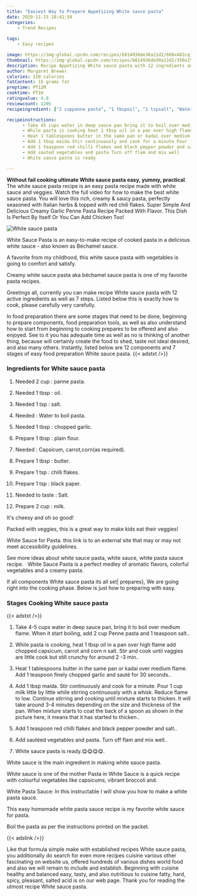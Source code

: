 ```yaml
---
title: "Easiest Way to Prepare Appetizing White sauce pasta"
date: 2020-11-15 18:41:59
categories:
    - Trend Recipes
    
tags:
    - Easy recipes

image: https://img-global.cpcdn.com/recipes/b814936de30a11d2/680x482cq70/white-sauce-pasta-recipe-main-photo.jpg
thumbnail: https://img-global.cpcdn.com/recipes/b814936de30a11d2/350x250cq70/white-sauce-pasta-recipe-main-photo.jpg
description: Recipe Appetizing White sauce pasta with 12 ingredients and 7 stages of easy cooking.
author: Margaret Brewer
calories: 150 calories
fatContent: 15 grams fat
preptime: PT12M
cooktime: PT1H
ratingvalue: 4.8
reviewcount: 1205
recipeingredient: ["2 cuppanne pasta", "1 tbspoil", "1 tspsalt", "Water to boil pasta", "1 tbspchopped garlic", "1 tbspplain flour", "Capsicum carrotcornas required", "1 tbspbutter", "1 tspchilli flakes", "1 tspblack paper", "to tasteSalt", "2 cupmilk"]

recipeinstructions: 
      - Take 45 cups water in deep sauce pan bring it to boil over medium flame When it start boiling add 2 cup Penne pasta and 1 teaspoon salt 
      - While pasta is cooking heat 1 tbsp oil in a pan over high flame add chopped capsicum carrot and corn n salt Stir and cook until vaggies are little cook but still crunchy for around 2 3 min 
      - Heat 1 tablespoons butter in the same pan or kadai over medium flame Add 1 teaspoon finely chopped garlic and saut for 30 seconds 
      - Add 1 tbsp maida Stir continuously and cook for a minute Pour 1 cup milk little by little while stirring continuously with a whisk Reduce flame to low Continue stirring and cooking until mixture starts to thicken It will take around 34 minutes depending on the size and thickness of the pan When mixture starts to coat the back of a spoon as shown in the picture here it means that it has started to thicken 
      - Add 1 teaspoon red chilli flakes and black pepper powder and salt 
      - Add sauted vegetables and pasta Turn off flam and mix well 
      - White sauce pasta is ready

---
```




**Without fail cooking ultimate White sauce pasta easy, yummy, practical**. The white sauce pasta recipe is an easy pasta recipe made with white sauce and veggies. Watch the full video for how to make the best white sauce pasta. You will love this rich, creamy &amp; saucy pasta, perfectly seasoned with Italian herbs &amp; topped with red chili flakes. Super Simple And Delicious Creamy Garlic Penne Pasta Recipe Packed With Flavor. This Dish Is Perfect By Itself Or You Can Add Chicken Too!


![White sauce pasta](https://img-global.cpcdn.com/recipes/b814936de30a11d2/680x482cq70/white-sauce-pasta-recipe-main-photo.jpg "White sauce pasta")



White Sauce Pasta is an easy-to-make recipe of cooked pasta in a delicious white sauce - also known as Béchamel sauce.

A favorite from my childhood, this white sauce pasta with vegetables is going to comfort and satisfy.

Creamy white sauce pasta aka béchamel sauce pasta is one of my favorite pasta recipes.


Greetings all, currently you can make recipe White sauce pasta with 12 active ingredients as well as 7 steps. Listed below this is exactly how to cook, please carefully very carefully.

In food preparation there are some stages that need to be done, beginning to prepare components, food preparation tools, as well as also understand how to start from beginning to cooking prepares to be offered and also enjoyed. See to it you has adequate time as well as no is thinking of another thing, because will certainly create the food to shed, taste not ideal desired, and also many others. Instantly, listed below are 12 components and 7 stages of easy food preparation White sauce pasta.
{{< adstxt />}}

### Ingredients for White sauce pasta


1. Needed 2 cup : panne pasta.

1. Needed 1 tbsp : oil.

1. Needed 1 tsp : salt.

1. Needed  : Water to boil pasta.

1. Needed 1 tbsp : chopped garlic.

1. Prepare 1 tbsp : plain flour.

1. Needed  : Capsicum, carrot,corn(as required).

1. Prepare 1 tbsp : butter.

1. Prepare 1 tsp : chilli flakes.

1. Prepare 1 tsp : black paper.

1. Needed to taste : Salt.

1. Prepare 2 cup : milk.


It&#39;s cheesy and oh so good!

Packed with veggies, this is a great way to make kids eat their veggies!

White Sauce for Pasta. this link is to an external site that may or may not meet accessibility guidelines.

See more ideas about white sauce pasta, white sauce, white pasta sauce recipe. · White Sauce Pasta is a perfect medley of aromatic flavors, colorful vegetables and a creamy pasta.


If all components White sauce pasta its all set| prepares}, We are going right into the cooking phase. Below is just how to preparing with easy.

### Stages Cooking White sauce pasta

{{< adstxt />}}


1. Take 4-5 cups water in deep sauce pan, bring it to boil over medium flame. When it start boiling, add 2 cup Penne pasta and 1 teaspoon salt..



1. While pasta is cooking, heat 1 tbsp oil in a pan over high flame add chopped capsicum, carrot and corn n salt. Stir and cook until vaggies are little cook but still crunchy for around 2 -3 min..



1. Heat 1 tablespoons butter in the same pan or kadai over medium flame. Add 1 teaspoon finely chopped garlic and sauté for 30 seconds..



1. Add 1 tbsp maida. Stir continuously and cook for a minute. Pour 1 cup milk little by little while stirring continuously with a whisk. Reduce flame to low. Continue stirring and cooking until mixture starts to thicken. It will take around 3-4 minutes depending on the size and thickness of the pan. When mixture starts to coat the back of a spoon as shown in the picture here, it means that it has started to thicken..



1. Add 1 teaspoon red chilli flakes and black pepper powder and salt..



1. Add sautéed vegetables and pasta. Turn off flam and mix well..



1. White sauce pasta is ready.😋😋😋😋.




White sauce is the main ingredient in making white sauce pasta.

White sauce is one of the mother Pasta in White Sauce is a quick recipe with colourful vegetables like capsicums, vibrant broccoli and.

White Pasta Sauce: In this instructable I will show you how to make a white pasta sauce.

This easy homemade white pasta sauce recipe is my favorite white sauce for pasta.

Boil the pasta as per the instructions printed on the packet.


{{< adslink />}}

Like that formula simple make with established recipes White sauce pasta, you additionally do search for even more recipes cuisine various other fascinating on website us, offered hundreds of various dishes world food and also we will remain to include and establish. Beginning with cuisine healthy and balanced easy, tasty, and also nutritious to cuisine fatty, hard, spicy, pleasant, salted acid is on our web page. Thank you for reading the utmost recipe White sauce pasta.
